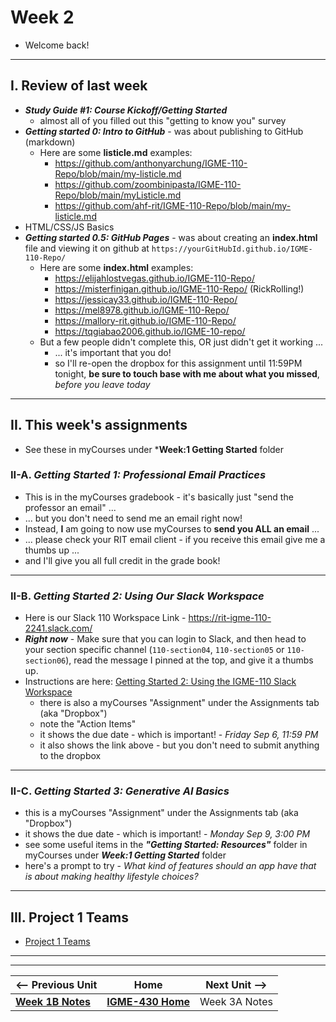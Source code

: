 # Week 2

- Welcome back!

---
  
## I. Review of last week

- ***Study Guide #1: Course Kickoff/Getting Started***
  - almost all of you filled out this "getting to know you" survey
- ***Getting started 0: Intro to GitHub*** - was about publishing to GitHub (markdown)
  - Here are some **listicle.md** examples:
    - https://github.com/anthonyarchung/IGME-110-Repo/blob/main/my-listicle.md
    - https://github.com/zoombinipasta/IGME-110-Repo/blob/main/myListicle.md
    - https://github.com/ahf-rit/IGME-110-Repo/blob/main/my-listicle.md
- HTML/CSS/JS Basics
- ***Getting started 0.5: GitHub Pages*** - was about creating an **index.html** file and viewing it on github at `https://yourGitHubId.github.io/IGME-110-Repo/`
  - Here are some **index.html** examples:
    - https://elijahlostvegas.github.io/IGME-110-Repo/
    - https://misterfinigan.github.io/IGME-110-Repo/ (RickRolling!)
    - https://jessicay33.github.io/IGME-110-Repo/
    - https://mel8978.github.io/IGME-110-Repo/
    - https://mallory-rit.github.io/IGME-110-Repo/
    - https://tqgiabao2006.github.io/IGME-10-repo/
  - But a few people didn't complete this, OR just didn't get it working ...
    - ... it's important that you do!
    - so I'll re-open the dropbox for this assignment until 11:59PM tonight, **be sure to touch base with me about what you missed**, *before you leave today*
 
---

## II. This week's assignments

- See these in myCourses under ***Week:1 Getting Started** folder

### II-A. *Getting Started 1: Professional Email Practices*
- This is in the myCourses gradebook - it's basically just "send the professor an email" ...
- ... but you don't need to send me an email right now!
- Instead, **I** am going to now use myCourses to **send you ALL an email** ...
- ... please check your RIT email client - if you receive this email give me a thumbs up ...
- and I'll give you all full credit in the grade book!

---

### II-B. *Getting Started 2: Using Our Slack Workspace*
- Here is our Slack 110 Workspace Link - https://rit-igme-110-2241.slack.com/
- ***Right now*** - Make sure that you can login to Slack, and then head to your section specific channel (`110-section04`, `110-section05` or `110-section06`), read the message I pinned at the top, and give it a thumbs up.
- Instructions are here: [Getting Started 2: Using the IGME-110 Slack Workspace](https://docs.google.com/document/d/1wt2ca7RM6IAuVanypWYKVB4M_W37be1hmwk_YltMHs0/edit?pli=1#heading=h.gjdgxs)
  - there is also a myCourses "Assignment" under the Assignments tab (aka "Dropbox")
  - note the "Action Items"
  - it shows the due date - which is important!  - *Friday Sep 6, 11:59 PM*
  - it also shows the link above - but you don't need to submit anything to the dropbox

---

### II-C. *Getting Started 3: Generative AI Basics*
  - this is a myCourses "Assignment" under the Assignments tab (aka "Dropbox")
  - it shows the due date - which is important!  - *Monday Sep 9, 3:00 PM*
  - see some useful items in the ***"Getting Started: Resources"*** folder in myCourses under ***Week:1 Getting Started*** folder
  - here's a prompt to try - *What kind of features should an app have that is about making healthy lifestyle choices?*

---

## III. Project 1 Teams

- [Project 1 Teams](../documents/p1-teams.md)


---
---

| <-- Previous Unit | Home | Next Unit -->
| --- | --- | --- 
|  [**Week 1B Notes**](1B.md)  |  [**IGME-430 Home**](../) | Week 3A Notes
